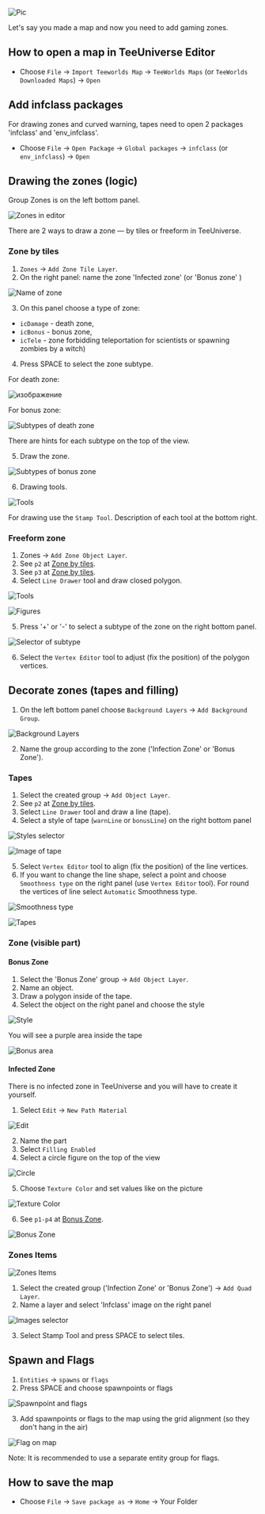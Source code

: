 ![Pic](https://user-images.githubusercontent.com/57761255/110940257-a7703f00-8347-11eb-9e10-66e91c07c910.png)

Let's say you made a map and now you need to add gaming zones.

## How to open a map in TeeUniverse Editor

- Choose `File` -> `Import Teeworlds Map` -> `TeeWorlds Maps` (or `TeeWorlds Downloaded Maps`) -> `Open`


## Add infclass packages

For drawing zones and curved warning, tapes need to open 2 packages 'infclass' and 'env_infclass'.

- Choose `File` -> `Open Package` -> `Global packages` -> `infclass` (or `env_infclass`) -> `Open`


## Drawing the zones (logic)

Group Zones is on the left bottom panel.


![Zones in editor](https://user-images.githubusercontent.com/57761255/110866489-40ff0880-82d6-11eb-9a34-58db4a810903.png)


There are 2 ways to draw a zone — by tiles or freeform in TeeUniverse.

### Zone by tiles

1. `Zones` -> `Add Zone Tile Layer`. 
2. On the right panel: name the zone 'Infected zone' (or 'Bonus zone' )

![Name of zone](https://user-images.githubusercontent.com/57761255/110868760-38103600-82da-11eb-8aa0-a85d786cff01.png)

3. On this panel choose a type of zone:
- `icDamage` - death zone,
- `icBonus` - bonus zone,
- `icTele` - zone forbidding teleportation for scientists or spawning zombies by a witch)

4. Press SPACE to select the zone subtype.

For death zone:

![изображение](https://user-images.githubusercontent.com/57761255/110869931-8292b200-82dc-11eb-89c7-843b7b576302.png)

For bonus zone:

![Subtypes of death zone](https://user-images.githubusercontent.com/57761255/110870097-d8675a00-82dc-11eb-81c9-f6ec1c9beec1.png)

There are hints for each subtype on the top of the view.

5. Draw the zone.

![Subtypes of bonus zone](https://user-images.githubusercontent.com/57761255/110870689-05683c80-82de-11eb-9ba2-7ccfeccb1dc8.png)

6. Drawing tools.

![Tools](https://user-images.githubusercontent.com/57761255/110870870-60019880-82de-11eb-8913-57dffb4463ad.png)

For drawing use the `Stamp Tool`. Description of each tool at the bottom right.

### Freeform zone

1. Zones -> `Add Zone Object Layer`. 
2. See `p2` at [Zone by tiles](#zone-by-tiles).
3. See `p3` at [Zone by tiles](#zone-by-tiles).
4. Select `Line Drawer` tool and draw closed polygon.
 
![Tools](https://user-images.githubusercontent.com/57761255/110885420-e080c300-82f7-11eb-8d99-1de3aa49b7e7.png)

![Figures](https://user-images.githubusercontent.com/57761255/110873121-1c109280-82e2-11eb-8772-3e2496b75c7f.png)


5. Press '+' or '-' to select a subtype of the zone on the right bottom panel.
 
![Selector of subtype](https://user-images.githubusercontent.com/57761255/110872475-f040dd00-82e0-11eb-8672-2d4536f0c47d.png)

6. Select the `Vertex Editor` tool to adjust (fix the position) of the polygon vertices.


## Decorate zones (tapes and filling)

1. On the left bottom panel choose `Background Layers` -> `Add Background Group`.

![Background Layers](https://user-images.githubusercontent.com/57761255/110874181-5e3ad380-82e4-11eb-84e7-b4406aed69de.png)

2. Name the group according to the zone ('Infection Zone' or 'Bonus Zone').

### Tapes

1. Select the created group -> `Add Object Layer`.
2. See `p2` at [Zone by tiles](#zone-by-tiles).
3. Select `Line Drawer` tool and draw a line (tape).
4. Select a style of tape (`warnLine` or `bonusLine`) on the right bottom panel

![Styles selector](https://user-images.githubusercontent.com/57761255/110875334-7a3f7480-82e6-11eb-866c-dc9d28dcfcaf.png)

![Image of tape](https://user-images.githubusercontent.com/57761255/110875391-93e0bc00-82e6-11eb-89ab-bcd0086b8f71.png)

5. Select `Vertex Editor` tool to align (fix the position) of the line vertices.
6. If you want to change the line shape, select a point and choose `Smoothness type` on the right panel (use `Vertex Editor` tool).
For round the vertices of line select `Automatic` Smoothness type.

![Smoothness type](https://user-images.githubusercontent.com/57761255/110876348-5715c480-82e8-11eb-9650-b4ad530995e2.png)

![Tapes](https://user-images.githubusercontent.com/57761255/110876559-c986a480-82e8-11eb-8b32-159f55094611.png)

### Zone (visible part)

#### Bonus Zone

1. Select the 'Bonus Zone' group -> `Add Object Layer`.
2. Name an object.
3. Draw a polygon inside of the tape.
4. Select the object on the right panel and choose the style

![Style](https://user-images.githubusercontent.com/57761255/110879158-87ac2d00-82ed-11eb-9ad9-6d77d272b75c.png)

You will see a purple area inside the tape

![Bonus area](https://user-images.githubusercontent.com/57761255/110879284-c346f700-82ed-11eb-9b95-f36ec8179d31.png)

#### Infected Zone

There is no infected zone in TeeUniverse and you will have to create it yourself.

1. Select `Edit` -> `New Path Material`

![Edit](https://user-images.githubusercontent.com/57761255/110879485-22a50700-82ee-11eb-8d8d-43a55100988d.png)

2. Name the part
3. Select `Filling Enabled`
4. Select a circle figure on the top of the view

![Circle](https://user-images.githubusercontent.com/57761255/110879712-7fa0bd00-82ee-11eb-8056-c644a0a29a1a.png)

5. Choose `Texture Color` and set values like on the picture

![Texture Color](https://user-images.githubusercontent.com/57761255/110880160-38ff9280-82ef-11eb-9935-1e8703976f4d.png)

6. See `p1-p4` at [Bonus Zone](#bonus-zone).

![Bonus Zone](https://user-images.githubusercontent.com/57761255/110880743-25a0f700-82f0-11eb-8482-143a3a17790c.png)

### Zones Items

![Zones Items](https://user-images.githubusercontent.com/57761255/110880933-79abdb80-82f0-11eb-9df6-96cd101c95cd.png)

1. Select the created group ('Infection Zone' or 'Bonus Zone') -> `Add Quad Layer`.
2. Name a layer and select 'Infclass' image on the right panel

![Images selector](https://user-images.githubusercontent.com/57761255/110881185-fb9c0480-82f0-11eb-85c1-0cbc522e5ac6.png)

3. Select Stamp Tool and press SPACE to select tiles.


## Spawn and Flags

1. `Entities` -> `spawns` or `flags`
2. Press SPACE and choose spawnpoints or flags

![Spawnpoint and flags](https://user-images.githubusercontent.com/57761255/110882559-30a95680-82f3-11eb-8802-4661f14e4aa3.png)

3. Add spawnpoints or flags to the map using the grid alignment (so they don't hang in the air)

![Flag on map](https://user-images.githubusercontent.com/57761255/110885267-9992cd80-82f7-11eb-9243-08b2ae76980b.png)

Note: It is recommended to use a separate entity group for flags.

## How to save the map

- Choose `File` -> `Save package as` -> `Home` -> Your Folder

